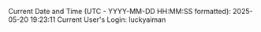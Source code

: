 Current Date and Time (UTC - YYYY-MM-DD HH:MM:SS formatted): 2025-05-20 19:23:11
Current User's Login: luckyaiman
